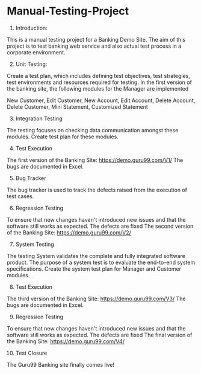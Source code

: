 # Manual-Testing-Project
1. Introduction:

This is a manual testing project for a Banking Demo Site.
The aim of this project is to test banking web service and also actual test process in a corporate environment.


2. Unit Testing:
   
Create a test plan, which includes defining test objectives, test strategies, test environments and resources required for testing.
In the first version of the banking site, the following modules for the Manager are implemented

New Customer, Edit Customer, New Account, Edit Account, Delete Account, Delete Customer, Mini Statement, Customized Statement

3. Integration Testing

The testing focuses on checking data communication amongst these modules. Create test plan for these modules.

4. Test Execution

The first version of the Banking Site: https://demo.guru99.com/V1/
The bugs are documented in Excel.

5. Bug Tracker

The bug tracker is used to track the defects raised from the execution of test cases.

6. Regression Testing

To ensure that new changes haven't introduced new issues and that the software still works as expected. The defects are fixed
The second version of the Banking Site: https://demo.guru99.com/V2/

7. System Testing

The testing System validates the complete and fully integrated software product. The purpose of a system test is to evaluate the end-to-end system specifications. 
Create the system test plan for Manager and Customer modules.

8. Test Execution

The third version of the Banking Site: https://demo.guru99.com/V3/
The bugs are documented in Excel.

9. Regression Testing

To ensure that new changes haven't introduced new issues and that the software still works as expected. The defects are fixed
The final version of the Banking Site: https://demo.guru99.com/V4/

10. Test Closure

The Guru99 Banking site finally comes live! 



